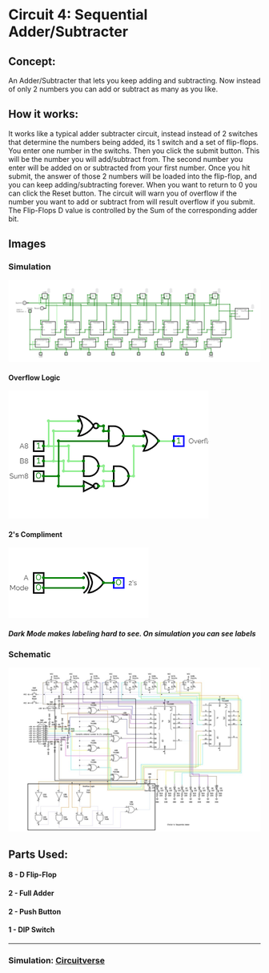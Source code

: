 # Circuit 4: Sequential Adder/Subtracter
## Concept:
An Adder/Subtracter that lets you keep adding and subtracting. Now instead of only 2 numbers you can add or subtract as many as you like.
## How it works:
It works like a typical adder subtracter circuit, instead instead of 2 switches that determine the numbers being added, its 1 switch and a set of flip-flops. You enter one number in the switchs. Then you click the submit button. This will be the number you will add/subtract from. The second number you enter will be added on or subtracted from your first number. Once you hit submit, the answer of those 2 numbers will be loaded into the flip-flop, and you can keep adding/subtracting forever. When you want to return to 0 you can click the Reset button. The circuit will warn you of overflow if the number you want to add or subtract from will result overflow if you submit. The Flip-Flops D value is controlled by the Sum of the corresponding adder bit.

## Images
### Simulation
![Circuit 4 Simulation](Circuit_4_Simulation.png)
#### Overflow Logic
![Circuit 4 Simulation: Overflow](Overflow_Logic.png)
#### 2's Compliment
![Circuit 4 Simulation: 2's Compliment](2s_Compliment.png)
##### Dark Mode makes labeling hard to see. On simulation you can see labels

### Schematic
![Circuit 4 Schematic](Circuit_4_Schematic.jpg)


## Parts Used:
#### 8 - D Flip-Flop
#### 2 - Full Adder
#### 2 - Push Button
#### 1 - DIP Switch
***
### Simulation: [Circuitverse](https://circuitverse.org/users/266288/projects/sequential-adder-6b3885f1-8d23-4b58-8af6-ee33cb3daf25)
